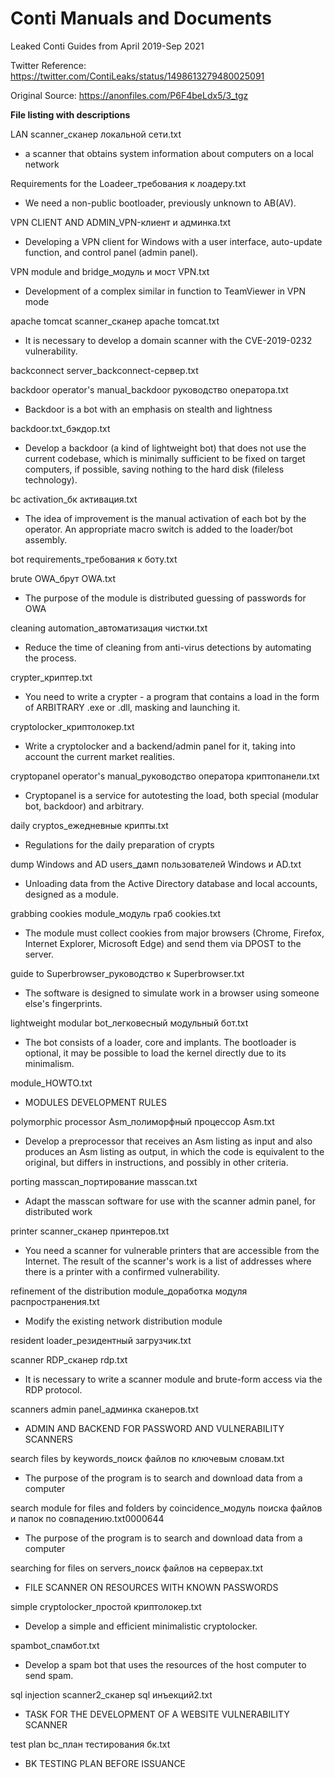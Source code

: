 # Conti Manuals and Documents
Leaked Conti Guides from April 2019-Sep 2021

Twitter Reference: https://twitter.com/ContiLeaks/status/1498613279480025091

Original Source: https://anonfiles.com/P6F4beLdx5/3_tgz


**File listing with descriptions**


LAN scanner_сканер локальной сети.txt
	
  - a scanner that obtains system information about computers on a local network
  
  
Requirements for the Loadeer_требования к лоадеру.txt
	
  - We need a non-public bootloader, previously unknown to AB(AV).
  
  
VPN CLIENT AND ADMIN_VPN-клиент и админка.txt
	
  - Developing a VPN client for Windows with a user interface, auto-update function, and control panel (admin panel).
  
  
VPN module and bridge_модуль и мост VPN.txt
	
  - Development of a complex similar in function to TeamViewer in VPN mode
  
  
apache tomcat scanner_сканер apache tomcat.txt
	
  - It is necessary to develop a domain scanner with the CVE-2019-0232 vulnerability.
  
  
backconnect server_backconnect-сервер.txt


backdoor operator's manual_backdoor руководство оператора.txt
	
  - Backdoor is a bot with an emphasis on stealth and lightness
  
  
backdoor.txt_бэкдор.txt
	
  - Develop a backdoor (a kind of lightweight bot) that does not use the current codebase, which is minimally sufficient to be fixed on target computers, if possible, saving nothing to the hard disk (fileless technology).
  
  
bc activation_бк активация.txt
	
  - The idea of improvement is the manual activation of each bot by the operator. An appropriate macro switch is added to the loader/bot assembly.
  
  
bot requirements_требования к боту.txt


brute OWA_брут OWA.txt
	
  - The purpose of the module is distributed guessing of passwords for OWA
  
  
cleaning automation_автоматизация чистки.txt
	
  - Reduce the time of cleaning from anti-virus detections by automating the process.
  
  
crypter_криптер.txt
	
  - You need to write a crypter - a program that contains a load in the form of ARBITRARY .exe or .dll, masking and launching it.
  
  
cryptolocker_криптолокер.txt
	
  - Write a cryptolocker and a backend/admin panel for it, taking into account the current market realities.
  
  
cryptopanel operator's manual_руководство оператора криптопанели.txt
	
  - Cryptopanel is a service for autotesting the load, both special (modular bot, backdoor) and arbitrary.
  
  
daily cryptos_ежедневные крипты.txt
	
  - Regulations for the daily preparation of crypts
  
  
dump Windows and AD users_дамп пользователей Windows и AD.txt
	
  - Unloading data from the Active Directory database and local accounts, designed as a module.
  
  
grabbing cookies module_модуль граб cookies.txt
	
  - The module must collect cookies from major browsers (Chrome, Firefox, Internet Explorer, Microsoft Edge) and send them via DPOST to the server.
  
  
guide to Superbrowser_руководство к Superbrowser.txt
	
  - The software is designed to simulate work in a browser using someone else's fingerprints.
  
  
lightweight modular bot_легковесный модульный бот.txt
	
  - The bot consists of a loader, core and implants. The bootloader is optional, it may be possible to load the kernel directly due to its minimalism.
  
  
module_HOWTO.txt
	
  - MODULES DEVELOPMENT RULES
  
  
polymorphic processor Asm_полиморфный процессор Asm.txt
	
  - Develop a preprocessor that receives an Asm listing as input and also produces an Asm listing as output, in which the code is equivalent to the original, but differs in instructions, and possibly in other criteria.
  
  
porting masscan_портирование masscan.txt
	
  - Adapt the masscan software for use with the scanner admin panel, for distributed work
  
  
printer scanner_сканер принтеров.txt
	
  - You need a scanner for vulnerable printers that are accessible from the Internet. The result of the scanner's work is a list of addresses where there is a printer with a confirmed vulnerability.
  
  
refinement of the distribution module_доработка модуля распространения.txt
	
  - Modify the existing network distribution module
  
  
resident loader_резидентный загрузчик.txt


scanner RDP_сканер rdp.txt
	
  - It is necessary to write a scanner module and brute-form access via the RDP protocol.
  
  
scanners admin panel_админка сканеров.txt
	
  - ADMIN AND BACKEND FOR PASSWORD AND VULNERABILITY SCANNERS
  
  
search files by keywords_поиск файлов по ключевым словам.txt
	
  - The purpose of the program is to search and download data from a computer
  
  
search module for files and folders by coincidence_модуль поиска файлов и папок по совпадению.txt0000644
	
  - The purpose of the program is to search and download data from a computer
  
  
searching for files on servers_поиск файлов на серверах.txt
	
  - FILE SCANNER ON RESOURCES WITH KNOWN PASSWORDS
  
  
simple cryptolocker_простой криптолокер.txt
	
  - Develop a simple and efficient minimalistic cryptolocker.
  
  
spambot_спамбот.txt
	
  - Develop a spam bot that uses the resources of the host computer to send spam.
  
  
sql injection scanner2_сканер sql инъекций2.txt
	
  - TASK FOR THE DEVELOPMENT OF A WEBSITE VULNERABILITY SCANNER
  
  
test plan bc_план тестирования бк.txt
	
  - BK TESTING PLAN BEFORE ISSUANCE
